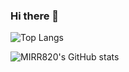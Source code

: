 ### Hi there 👋

<!--
**MIRR820/MIRR820** is a ✨ _special_ ✨ repository because its `README.md` (this file) appears on your GitHub profile.

Here are some ideas to get you started:

- 🔭 I’m currently working on ...
- 🌱 I’m currently learning ...
- 👯 I’m looking to collaborate on ...
- 🤔 I’m looking for help with ...
- 💬 Ask me about ...
- 📫 How to reach me: ...
- 😄 Pronouns: ...
- ⚡ Fun fact: ...
-->
![Top Langs](https://github-readme-stats.vercel.app/api/top-langs/?username=MIRR820&layout=compact&theme=transparent)


![MIRR820's GitHub stats](https://github-readme-stats.vercel.app/api?username=MIRR820&show_icons=true&theme=transparent)
